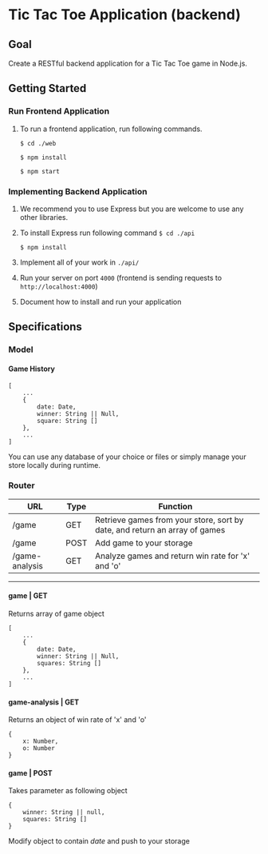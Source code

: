 # Tic Tac Toe Application (backend)

## Goal
Create a RESTful backend application for a Tic Tac Toe game in Node.js.

## Getting Started
### Run Frontend Application
1. To run a frontend application, run following commands.
    
    `$ cd ./web`

    `$ npm install`

    `$ npm start`

### Implementing Backend Application
1. We recommend you to use Express but you are welcome to use any other libraries.
1. To install Express run following command
    `$ cd ./api`

    `$ npm install`

1. Implement all of your work in `./api/`
1. Run your server on port `4000` (frontend is sending requests to `http://localhost:4000`)
1. Document how to install and run your application

## Specifications

### Model

#### Game History

    [
        ...
        {
            date: Date,
            winner: String || Null,
            square: String []
        },
        ...
    ]

You can use any database of your choice or files or simply manage your store locally during runtime.

### Router
URL                                     | Type   | Function
--------------------------------------- | ------ | -------------
/game          | GET    | Retrieve games from your store, sort by date, and return an array of games
/game                      | POST   | Add game to your storage
/game-analysis                  | GET    | Analyze games and return win rate for 'x' and 'o'


----

#### game | GET
Returns array of game object

    [
        ...
        {
            date: Date,
            winner: String || Null,
            squares: String []
        },
        ...
    ]

#### game-analysis | GET
Returns an object of win rate of 'x' and 'o'

    {
        x: Number,
        o: Number
    }

#### game | POST
Takes parameter as following object

    {
        winner: String || null,
        squares: String []
    }

Modify object to contain *date* and push to your storage